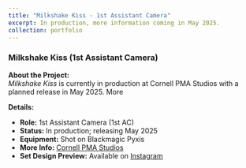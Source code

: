 ```yaml
---
title: "Milkshake Kiss - 1st Assistant Camera"
excerpt: In production, more information coming in May 2025. 
collection: portfolio
---
```


### Milkshake Kiss (1st Assistant Camera)

**About the Project:**  
*Milkshake Kiss* is currently in production at Cornell PMA Studios with a planned release in May 2025. More 

**Details:**
- **Role:** 1st Assistant Camera (1st AC)
- **Status:** In production; releasing May 2025
- **Equipment:** Shot on Blackmagic Pyxis
- **More Info:** [Cornell PMA Studios](https://pma.cornell.edu/pma-studios)
- **Set Design Preview:** Available on [Instagram](https://www.instagram.com/reel/DHGaZ4UsEhJ/)